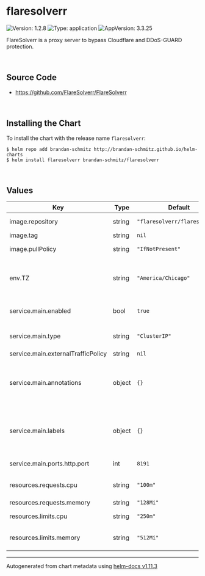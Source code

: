 # flaresolverr

![Version: 1.2.8](https://img.shields.io/badge/Version-1.2.8-informational?style=flat-square) ![Type: application](https://img.shields.io/badge/Type-application-informational?style=flat-square) ![AppVersion: 3.3.25](https://img.shields.io/badge/AppVersion-3.3.25-informational?style=flat-square)

FlareSolverr is a proxy server to bypass Cloudflare and DDoS-GUARD protection.

<br>

## Source Code

* <https://github.com/FlareSolverr/FlareSolverr>

<br>

## Installing the Chart

To install the chart with the release name `flaresolverr`:

```console
$ helm repo add brandan-schmitz http://brandan-schmitz.github.io/helm-charts
$ helm install flaresolverr brandan-schmitz/flaresolverr
```

<br>

## Values

| Key | Type | Default | Description |
|-----|------|---------|-------------|
| image.repository | string | `"flaresolverr/flaresolverr"` | image repository |
| image.tag | string | `nil` | image tag |
| image.pullPolicy | string | `"IfNotPresent"` | image pull policy |
| env.TZ | string | `"America/Chicago"` | Set the timezone that will be used by the container |
| service.main.enabled | bool | `true` | Enables or disables the service |
| service.main.type | string | `"ClusterIP"` | Set the service type |
| service.main.externalTrafficPolicy | string | `nil` | [[ref](https://kubernetes.io/docs/tutorials/services/source-ip/)] |
| service.main.annotations | object | `{}` | Provide additional annotations which may be required. |
| service.main.labels | object | `{}` | Provide additional labels which may be required. |
| service.main.ports.http.port | int | `8191` | The port number |
| resources.requests.cpu | string | `"100m"` | CPU Request amount |
| resources.requests.memory | string | `"128Mi"` |  |
| resources.limits.cpu | string | `"250m"` | CPU Limit amount |
| resources.limits.memory | string | `"512Mi"` | Memory Limit amount |

----------------------------------------------
Autogenerated from chart metadata using [helm-docs v1.11.3](https://github.com/norwoodj/helm-docs/releases/v1.11.3)